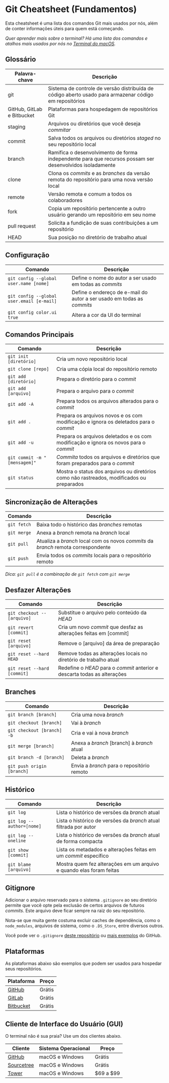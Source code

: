 # Git Cheatsheet (Fundamentos)

Esta cheatsheet é uma lista dos comandos Git mais usados por nós, além de conter informações úteis para quem está começando.

*Quer aprender mais sobre o terminal? Há uma lista dos comandos e atalhos mais usados por nós no [Terminal do macOS](https://github.com/0nn0/terminal-mac-cheatsheet/tree/master/Português).*

## Glossário

| Palavra-chave              | Descrição                                                                                                |
| -------------------------- | -------------------------------------------------------------------------------------------------------- |
| git                        | Sistema de controle de versão distribuída de código aberto usado para armazenar código em repositórios   |
| GitHub, GitLab e Bitbucket | Plataformas para hospedagem de repositórios Git                                                           |
| staging                    | Arquivos ou diretórios que você deseja *commitar*                                                        |
| commit                     | Salva todos os arquivos ou diretórios *staged* no seu repositório local                                  |
| branch                     | Ramifica o desenvolvimento de forma independente para que recursos possam ser desenvolvidos isoladamente |
| clone                      | Clona os *commits* e as *branches* da versão remota do repositório para uma nova versão local            |
| remote                     | Versão remota e comum a todos os colaboradores                                                           |
| fork                       | Copia um repositório pertencente a outro usuário gerando um repositório em seu nome                      |
| pull request               | Solicita a fundição de suas contribuições a um repositório                                               |
| HEAD                       | Sua posição no diretório de trabalho atual                                                               |

## Configuração

| Comando                                   | Descrição                                                              |
| ----------------------------------------- | ---------------------------------------------------------------------- |
| `git config --global user.name [nome]`    | Define o nome do autor a ser usado em todas as *commits*               |
| `git config --global user.email [e-mail]` | Define o endereço de e-mail do autor a ser usado em todas as *commits* |
| `git config color.ui true`                | Altera a cor da UI do terminal                                         |

## Comandos Principais

| Comando                      | Descrição                                                                                 |
| ---------------------------  | ----------------------------------------------------------------------------------------- |
| `git init [diretório]`       | Cria um novo repositório local                                                            |
| `git clone [repo]`           | Cria uma cópia local do repositório remoto                                                |
| `git add [diretório]`        | Prepara o diretório para o *commit*                                                       |
| `git add [arquivo]`          | Prepara o arquivo para o *commit*                                                         |
| `git add -A`                 | Prepara todos os arquivos alterados para o *commit*                                       |
| `git add .`                  | Prepara os arquivos novos e os com modificação e ignora os deletados para o *commit*      |
| `git add -u`                 | Prepara os arquivos deletados e os com modificação e ignora os novos para o *commit*      |
| `git commit -m "[mensagem]"` | *Commita* todos os arquivos e diretórios que foram preparados para o *commit*             |
| `git status`                 | Mostra o status dos arquivos ou diretórios como não rastreados, modificados ou preparados |

## Sincronização de Alterações

| Comando     | Descrição                                                                          |
| ----------- | ---------------------------------------------------------------------------------- |
| `git fetch` | Baixa todo o histórico das *branches* remotas                                      |
| `git merge` | Anexa a *branch* remota na *branch* local                                          |
| `git pull`  | Atualiza a *branch* local com os novos *commits* da *branch* remota correspondente |
| `git push`  | Envia todos os *commits* locais para o repositório remoto                          |

*Dica: `git pull` é a combinação de `git fetch` com `git merge`*

## Desfazer Alterações

| Comando                     | Descrição                                                                 |
| --------------------------- | ------------------------------------------------------------------------- |
| `git checkout -- [arquivo]` | Substitue o arquivo pelo conteúdo da *HEAD*                               |
| `git revert [commit]`       | Cria um novo *commit* que desfaz as alterações feitas em [commit]         |
| `git reset [arquivo]`       | Remove o [arquivo] da área de preparação                                  |
| `git reset --hard HEAD`     | Remove todas as alterações locais no diretório de trabalho atual          |
| `git reset --hard [commit]` | Redefine o *HEAD* para o *commit* anterior e descarta todas as alterações |

## Branches

| Comando                    | Descrição                                  |
| -------------------------- | ------------------------------------------ |
| `git branch [branch]`      | Cria uma nova *branch*                     |
| `git checkout [branch]`    | Vai à *branch*                             |
| `git checkout [branch] -b` | Cria e vai à nova *branch*                 |
| `git merge [branch]`       | Anexa a *branch* [branch] à *branch* atual |
| `git branch -d [branch]`   | Deleta a *branch*                          |
| `git push origin [branch]` | Envia a *branch* para o repositório remoto |

## Histórico

| Comando                    | Descrição                                                           |
| -------------------------- | ------------------------------------------------------------------- |
| `git log`                  | Lista o histórico de versões da *branch* atual                      |
| `git log --author=[nome]`  | Lista o histórico de versões da *branch* atual filtrada por autor   |
| `git log --oneline`        | Lista o histórico de versões da *branch* atual de forma compacta    |
| `git show [commit]`        | Lista os metadados e alterações feitas em um *commit* específico    |
| `git blame [arquivo]`      | Mostra quem fez alterações em um arquivo e quando elas foram feitas |         |

## Gitignore

Adicionar o arquivo reservado para o sistema `.gitignore` ao seu diretório permite que você opte pela exclusão de certos arquivos de futuros *commits*. Este arquivo deve ficar sempre na raiz do seu repositório.

Nota-se que muita gente costuma excluir caches de dependência, como o `node_modules`, arquivos de sistema, como o `.DS_Store`, entre diversos outros.

Você pode ver o `.gitignore` [deste repositório](https://github.com/0nn0/git-basics-cheatsheet/blob/master/.gitignore) ou [mais exemplos](https://github.com/github/gitignore) do GitHub.

## Plataformas

As plataformas abaixo são exemplos que podem ser usados para hospedar seus repositórios.

| Plataforma                         | Preço  |
| ---------------------------------- | ------ |
| [GitHub](https://github.com)       | Grátis |
| [GitLab](https://gitlab.com)       | Grátis |
| [Bitbucket](https://bitbucket.org) | Grátis |

## Cliente de Interface do Usuário (GUI)

O terminal não é sua praia? Use um dos clientes abaixo.

| Cliente                                     | Sistema Operacional | Preço     |
| ------------------------------------------- | ------------------- | --------- |
| [GitHub](https://desktop.github.com)        | macOS e Windows     | Grátis    |
| [Sourcetree](https://www.sourcetreeapp.com) | macOS e Windows     | Grátis    |
| [Tower](https://www.git-tower.com)          | macOS e Windows     | $69 a $99 |

